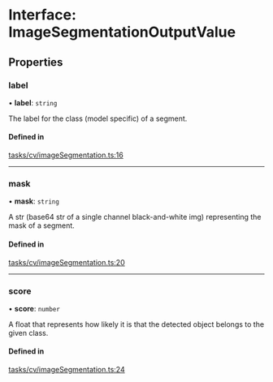 # Interface: ImageSegmentationOutputValue

## Properties

### label

• **label**: `string`

The label for the class (model specific) of a segment.

#### Defined in

[tasks/cv/imageSegmentation.ts:16](https://github.com/huggingface/huggingface.js/blob/main/packages/inference/src/tasks/cv/imageSegmentation.ts#L16)

___

### mask

• **mask**: `string`

A str (base64 str of a single channel black-and-white img) representing the mask of a segment.

#### Defined in

[tasks/cv/imageSegmentation.ts:20](https://github.com/huggingface/huggingface.js/blob/main/packages/inference/src/tasks/cv/imageSegmentation.ts#L20)

___

### score

• **score**: `number`

A float that represents how likely it is that the detected object belongs to the given class.

#### Defined in

[tasks/cv/imageSegmentation.ts:24](https://github.com/huggingface/huggingface.js/blob/main/packages/inference/src/tasks/cv/imageSegmentation.ts#L24)
